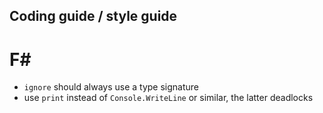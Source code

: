 ## Coding guide / style guide

# F#

- `ignore` should always use a type signature
- use `print` instead of `Console.WriteLine` or similar, the latter deadlocks
